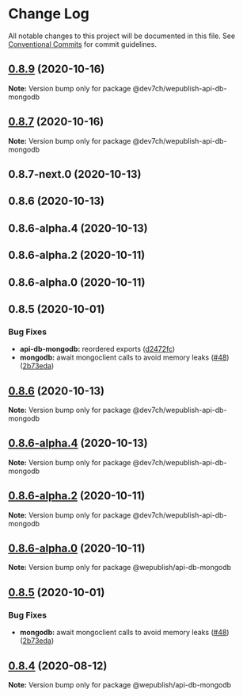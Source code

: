 # Change Log

All notable changes to this project will be documented in this file.
See [Conventional Commits](https://conventionalcommits.org) for commit guidelines.

## [0.8.9](https://github.com/wepublish/wepublish/compare/v0.8.8...v0.8.9) (2020-10-16)

**Note:** Version bump only for package @dev7ch/wepublish-api-db-mongodb





## [0.8.7](https://github.com/wepublish/wepublish/compare/v0.8.6...v0.8.7) (2020-10-16)

**Note:** Version bump only for package @dev7ch/wepublish-api-db-mongodb





## 0.8.7-next.0 (2020-10-13)



## 0.8.6 (2020-10-13)



## 0.8.6-alpha.4 (2020-10-13)



## 0.8.6-alpha.2 (2020-10-11)



## 0.8.6-alpha.0 (2020-10-11)



## 0.8.5 (2020-10-01)


### Bug Fixes

* **api-db-mongodb:** reordered exports ([d2472fc](https://github.com/wepublish/wepublish/commit/d2472fce794cf39079b5b487ee427a124965aecc))
* **mongodb:** await mongoclient calls to avoid memory leaks ([#48](https://github.com/wepublish/wepublish/issues/48)) ([2b73eda](https://github.com/wepublish/wepublish/commit/2b73eda7d93313d1a6d338558fd0ce1918127b22))





## [0.8.6](https://github.com/wepublish/wepublish/compare/v0.8.6-alpha.9...v0.8.6) (2020-10-13)

**Note:** Version bump only for package @dev7ch/wepublish-api-db-mongodb





## [0.8.6-alpha.4](https://github.com/wepublish/wepublish/compare/v0.8.6-alpha.3...v0.8.6-alpha.4) (2020-10-13)

**Note:** Version bump only for package @dev7ch/wepublish-api-db-mongodb





## [0.8.6-alpha.2](https://github.com/wepublish/wepublish/compare/v0.8.6-alpha.1...v0.8.6-alpha.2) (2020-10-11)

**Note:** Version bump only for package @dev7ch/wepublish-api-db-mongodb





## [0.8.6-alpha.0](https://github.com/wepublish/wepublish/compare/v0.8.5...v0.8.6-alpha.0) (2020-10-11)

**Note:** Version bump only for package @wepublish/api-db-mongodb





## [0.8.5](https://github.com/wepublish/wepublish/compare/v0.8.4...v0.8.5) (2020-10-01)


### Bug Fixes

* **mongodb:** await mongoclient calls to avoid memory leaks ([#48](https://github.com/wepublish/wepublish/issues/48)) ([2b73eda](https://github.com/wepublish/wepublish/commit/2b73eda7d93313d1a6d338558fd0ce1918127b22))





## [0.8.4](https://github.com/wepublish/wepublish/compare/v0.8.0...v0.8.4) (2020-08-12)

**Note:** Version bump only for package @wepublish/api-db-mongodb
